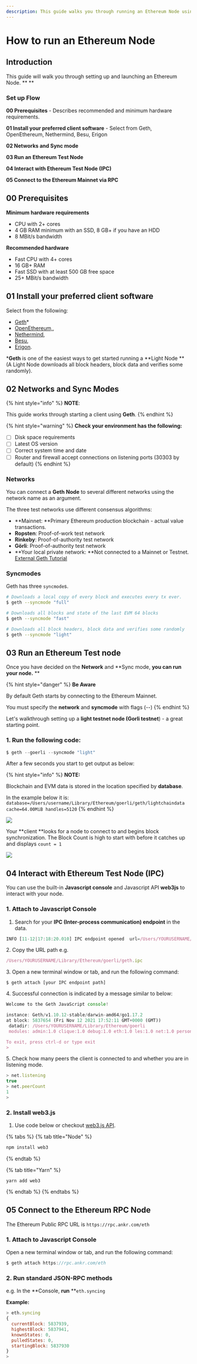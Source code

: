 ```yaml
---
description: This guide walks you through running an Ethereum Node using Geth
---
```


# How to run an Ethereum Node

## Introduction

This guide will walk you through setting up and launching an Ethereum Node. ** **

### **Set up Flow**

**00 Prerequisites** - Describes recommended and minimum hardware requirements.

**01 Install your preferred client software** - Select from Geth, OpenEthereum, Nethermind, Besu, Erigon&#x20;

**02 Networks and Sync mode**

**03 Run an Ethereum Test Node**

**04 Interact with Ethereum Test Node (IPC)**

**05 Connect to the Ethereum Mainnet via RPC**

## **00 Prerequisites**

**Minimum hardware requirements**

* CPU with 2+ cores
* 4 GB RAM minimum with an SSD, 8 GB+ if you have an HDD
* 8 MBit/s bandwidth

**Recommended hardware**

* Fast CPU with 4+ cores
* 16 GB+ RAM
* Fast SSD with at least 500 GB free space
* 25+ MBit/s bandwidth

## **01 Install your preferred client software**

Select from the following:

* [Geth](https://geth.ethereum.org/downloads/)\*
* [OpenEthereum,](https://github.com/openethereum/openethereum/releases),
* [Nethermind](https://downloads.nethermind.io),
* [Besu](https://pegasys.tech/solutions/hyperledger-besu/),
* [Erigon](https://github.com/ledgerwatch/erigon).

\***Geth** is one of the easiest ways to get started running a **Light Node **(A Light Node downloads all block headers, block data and verifies some randomly).&#x20;

## 02 Networks and Sync Modes

{% hint style="info" %}
**NOTE**:&#x20;

This guide works through starting a client using **Geth**.
{% endhint %}

{% hint style="warning" %}
**Check your environment has the following:**

* [ ] Disk space requirements
* [ ] Latest OS version
* [ ] Correct system time and date&#x20;
* [ ] Router and firewall accept connections on listening ports (30303 by default)
{% endhint %}

### Networks

You can connect a **Geth** **Node** to several different networks using the network name as an argument.&#x20;

The three test networks use different consensus algorithms:

* **Mainnet: **Primary Ethereum production blockchain - actual value transactions.
* **Ropsten**: Proof-of-work test network
* **Rinkeby**: Proof-of-authority test network
* **Görli**: Proof-of-authority test network
* **Your local private network: **Not connected to a Mainnet or Testnet. [External Geth Tutorial](https://geth.ethereum.org/docs/getting-started/private-net)

### Syncmodes

Geth has three `syncmode`s.

```bash
# Downloads a local copy of every block and executes every tx ever. 
$ geth --syncmode "full"   

# Downloads all blocks and state of the last EVM 64 blocks 
$ geth --syncmode "fast"   

# Downloads all block headers, block data and verifies some randomly
$ geth --syncmode "light"  
```

## 03 Run an Ethereum Test node

Once you have decided on the **Network** and **Sync mode, **you can run your node.** **

{% hint style="danger" %}
**Be Aware**

By default Geth starts by connecting to the Ethereum Mainnet.&#x20;

You must specify the **network** and **syncmode** with flags (--)
{% endhint %}

Let's walkthrough setting up a **light testnet node (Gorli testnet**) - a great starting point.&#x20;

### 1. Run the following code:

```javascript
$ geth --goerli --syncmode "light"
```

After a few seconds you start to get output as below:

{% hint style="info" %}
**NOTE:**

Blockchain and EVM data is stored in the location specified by **database**.&#x20;

In the example below it is: `database=/Users/username/Library/Ethereum/goerli/geth/lightchaindata cache=64.00MiB handles=5120`
{% endhint %}

![](../../../.gitbook/assets/goerli-test-node.png)

Your **client **looks for a node to connect to and begins block synchronization.  The Block Count is high to start with before it catches up and displays `count = 1`

![](<../../../.gitbook/assets/Screenshot 2021-11-12 at 17.29.20.png>)

## 04 Interact with Ethereum Test Node (IPC)

You can use the built-in **Javascript console** and Javascript API **web3js** to interact with your node.&#x20;

### 1. Attach to Javascript Console

1. Search for your **IPC (Inter-process communication) endpoint** in the data.

```javascript
INFO [11-12|17:18:20.010] IPC endpoint opened  url=/Users/YOURUSERNAME/Library/Ethereum/goerli/geth.ipc
```

2\. Copy the URL path e.g.&#x20;

```javascript
/Users/YOURUSERNAME/Library/Ethereum/goerli/geth.ipc
```

3\. Open a new terminal window or tab, and run the following command:

```
$ geth attach [your IPC endpoint path]
```

4\. Successful connection is indicated by a message similar to below:

```javascript
Welcome to the Geth JavaScript console!

instance: Geth/v1.10.12-stable/darwin-amd64/go1.17.2
at block: 5837654 (Fri Nov 12 2021 17:52:11 GMT+0000 (GMT))
 datadir: /Users/YOURUSERNAME/Library/Ethereum/goerli
 modules: admin:1.0 clique:1.0 debug:1.0 eth:1.0 les:1.0 net:1.0 personal:1.0 rpc:1.0 txpool:1.0 vflux:1.0 web3:1.0

To exit, press ctrl-d or type exit
> 
```

5\. Check how many peers the client is connected to and whether you are in listening mode.

```javascript
> net.listening
true
> net.peerCount
1
> 
```

### 2. Install web3.js

1. Use code below or checkout [web3.js API](https://github.com/ChainSafe/web3.js).&#x20;

{% tabs %}
{% tab title="Node" %}
```javascript
npm install web3
```
{% endtab %}

{% tab title="Yarn" %}
```
yarn add web3
```
{% endtab %}
{% endtabs %}

## 05 Connect to the Ethereum RPC Node&#x20;

The Ethereum Public RPC URL is `https://rpc.ankr.com/eth`

### 1. Attach to Javascript Console

Open a new terminal window or tab, and run the following command:

```javascript
$ geth attach https://rpc.ankr.com/eth
```

### 2. Run standard JSON-RPC methods

e.g. In the **Console, **run** **`eth.syncing`

**Example:**

```javascript
> eth.syncing
{
  currentBlock: 5837939,
  highestBlock: 5837941,
  knownStates: 0,
  pulledStates: 0,
  startingBlock: 5837930
}
> 
```

####
